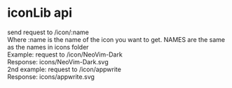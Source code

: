 # iconLib api
send request to /icon/:name
<br>
Where :name is the name of the icon you want to get. NAMES are the same as the names in icons folder
<br>
Example: request to /icon/NeoVim-Dark
<br>
Response: icons/NeoVim-Dark.svg
<br>
2nd example: request to /icon/appwrite
<br>
Response: icons/appwrite.svg